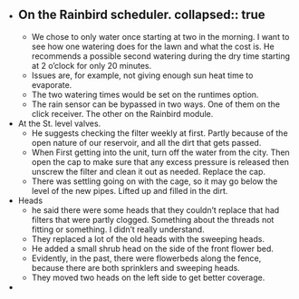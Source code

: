 - On the Rainbird scheduler.
  collapsed:: true
	-
	- We chose to only water once starting at two in the morning. I want to see how one watering does for the lawn and what the cost is. He recommends a possible second watering during the dry time starting at 2 o’clock for only 20 minutes.
	- Issues are, for example, not giving enough sun heat time to evaporate.
	- The two watering times would be set on the runtimes option.
	- The rain sensor can be bypassed in two ways. One of them on the click receiver. The other on the Rainbird module.
- At the St. level valves.
	- He suggests checking the filter weekly at first. Partly because of the open nature of our reservoir, and all the dirt that gets passed.
	- When First getting into the unit, turn off the water from the city. Then open the cap to make sure that any excess pressure is released then unscrew the filter and clean it out as needed. Replace the cap.
	- There was settling going on with the cage, so it may go below the level of the new pipes. Lifted up and filled in the dirt.
- Heads
	- he said there were some heads that they couldn’t replace that had filters that were partly clogged. Something about the threads not fitting or something. I didn’t really understand.
	- They replaced a lot of the old heads with the sweeping heads.
	- He added a small shrub head on the side of the front flower bed.
	- Evidently, in the past, there were flowerbeds along the fence, because there are both sprinklers and sweeping heads.
	- They moved two heads on the left side to get better coverage.
-
